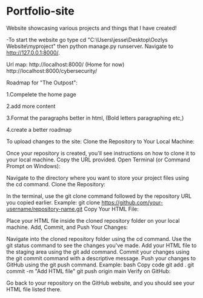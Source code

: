 # Portfolio-site
Website showcasing various projects and things that I have created!


-To start the website go type cd "C:\Users\jesse\Desktop\Oozlys Website\myproject" then python manage.py runserver. Navigate to http://127.0.0.1:8000/.

Url map:
http://localhost:8000/ (Home for now)
http://localhost:8000/cybersecurity/

Roadmap for "The Outpost":

1.Compelete the  home page

2.add more content

3.Format the paragraphs better in html, (Bold letters paragraphing etc,)

4.create a better roadmap



To upload changes to the site: 
Clone the Repository to Your Local Machine:

Once your repository is created, you'll see instructions on how to clone it to your local machine. Copy the URL provided.
Open Terminal (or Command Prompt on Windows):

Navigate to the directory where you want to store your project files using the cd command.
Clone the Repository:

In the terminal, use the git clone command followed by the repository URL you copied earlier.
Example: git clone https://github.com/your-username/repository-name.git
Copy Your HTML File:

Place your HTML file inside the cloned repository folder on your local machine.
Add, Commit, and Push Your Changes:

Navigate into the cloned repository folder using the cd command.
Use the git status command to see the changes you've made.
Add your HTML file to the staging area using the git add command.
Commit your changes using the git commit command with a descriptive message.
Push your changes to GitHub using the git push command.
Example:
bash
Copy code
git add .
git commit -m "Add HTML file"
git push origin main
Verify on GitHub:

Go back to your repository on the GitHub website, and you should see your HTML file listed there.















